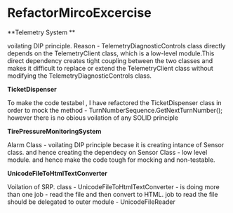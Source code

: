 # RefactorMircoExcercise


**Telemetry System **

voilating DIP principle. 
   Reason - TelemetryDiagnosticControls class directly depends on the TelemetryClient class, which is a low-level module.This direct dependency creates tight coupling between the two classes and makes it difficult to replace               or extend the TelemetryClient class without modifying the TelemetryDiagnosticControls class.

   
 **TicketDispenser**  

To make the code testabel , I have refactored the TicketDispenser class in order to mock the method - TurnNumberSequence.GetNextTurnNumber();
however there is no obious voilation of any SOLID principle


**TirePressureMonitoringSystem**

Alarm Class -
  voilating DIP principle 
  becase it is creating intance of Sensor class. and hence creating the dependecy on Sensor Class - low level module.
  and hence make the code tough for mocking and non-testable.


 **UnicodeFileToHtmlTextConverter**
 
   Voilation of SRP.
   class - UnicodeFileToHtmlTextConverter - is doing more than one job - read the file and then convert to HTML.
   job to read the file should be delegated to outer module - UnicodeFileReader 
   


  
  
  
